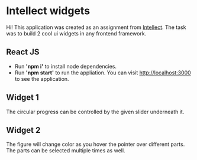 # Intellect widgets

Hi! This application was created as an assignment from [Intellect](https://intellect.co/). The task was to build 2 cool ui widgets in any frontend framework.

## React JS

 - Run **'npm i'** to install node dependencies.
 - Run **'npm start'** to run the appliation. You can visit [http://localhost:3000](http://localhost:3000/) to see the application.

## Widget 1

The circular progress can be controlled by the given slider underneath it.

## Widget 2

The figure will change color as you hover the pointer over different parts. The parts can be selected multiple times as well.